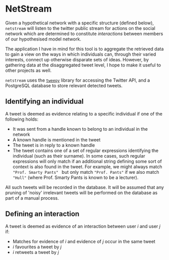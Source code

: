 # NetStream
Given a hypothetical network with a specific structure (defined below),
`netstream` will listen to the twitter public stream for actions on the social
network which are determined to constitute *interactions* between members of
our hypothesised model network.

The application I have in mind for this tool is to aggregate the retrieved data
to gain a view on the ways in which individuals can, through their varied
interests, connect up otherwise disparate sets of ideas. However, by gathering
data at the disaggregated tweet level, I hope to make it useful to other
projects as well.

`netstream` uses the [`tweepy`](http://www.tweepy.org) library for accessing
the Twitter API, and a PostgreSQL database to store relevant detected tweets.

## Identifying an individual
A tweet is deemed as evidence relating to a specific individual if one of the
following holds:
- It was sent from a handle known to belong to an individual in the network
- A known handle is mentioned in the tweet
- The tweet is in reply to a known handle
- The tweet contains one of a set of regular expressions identifying the
  individual (such as their surname). In some cases, such regular expressions
  will only match if an additional string defining some sort of context is
  also found in the tweet. For example, we might always match
  `"Prof. Smarty Pants" ` but only match `"Prof. Pants"` if we also match
  `"Hull"` (where Prof. Smarty Pants is known to be a lecturer).

All such tweets will be recorded in the database. It will be assumed that any
pruning of 'noisy' irrelevant tweets will be performed on the database as part
of a manual process.

## Defining an interaction
A tweet is deemed as evidence of an interaction between user $i$ and user $j$
if:
- Matches for evidence of $i$ and evidence of $j$ occur in the same tweet
- $i$ favourites a tweet by $j$
- $i$ retweets a tweet by $j$
